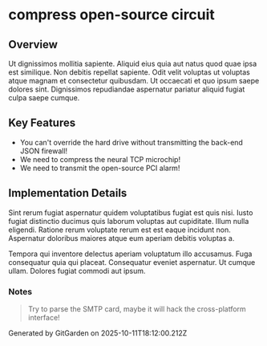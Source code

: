 # compress open-source circuit

## Overview
Ut dignissimos mollitia sapiente. Aliquid eius quia aut natus quod quae ipsa est similique. Non debitis repellat sapiente. Odit velit voluptas ut voluptas atque magnam et consectetur quibusdam. Ut occaecati et quo ipsum saepe dolores sint. Dignissimos repudiandae aspernatur pariatur aliquid fugiat culpa saepe cumque.

## Key Features
- You can't override the hard drive without transmitting the back-end JSON firewall!
- We need to compress the neural TCP microchip!
- We need to transmit the open-source PCI alarm!

## Implementation Details
Sint rerum fugiat aspernatur quidem voluptatibus fugiat est quis nisi. Iusto fugiat distinctio ducimus quis laborum voluptas aut cupiditate. Illum nulla eligendi. Ratione rerum voluptate rerum est est eaque incidunt non. Aspernatur doloribus maiores atque eum aperiam debitis voluptas a.
 Tempora qui inventore delectus aperiam voluptatum illo accusamus. Fuga consequatur quia qui placeat. Consequatur eveniet aspernatur. Ut cumque ullam. Dolores fugiat commodi aut ipsum.

### Notes
> Try to parse the SMTP card, maybe it will hack the cross-platform interface!

Generated by GitGarden on 2025-10-11T18:12:00.212Z